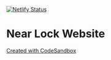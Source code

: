[![Netlify Status](https://api.netlify.com/api/v1/badges/0d3e3be9-e662-4d24-b7dc-b292de07c7c3/deploy-status)](https://app.netlify.com/sites/csb-2tvn9/deploys)

# Near Lock Website

[Created with CodeSandbox](https://codesandbox.io/s/github/shoowack/near-lock-website)
